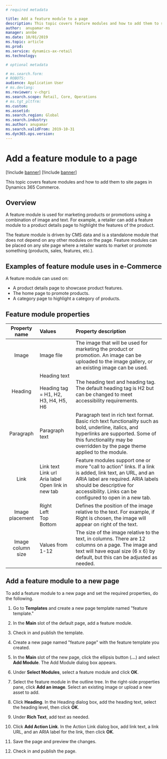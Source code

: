 ```yaml
---
# required metadata

title: Add a feature module to a page 
description: This topic covers feature modules and how to add them to site pages in Dynamics 365 Commerce.
author:  anupamar-ms
manager: annbe
ms.date: 10/01/2019
ms.topic: article
ms.prod: 
ms.service: dynamics-ax-retail
ms.technology: 

# optional metadata

# ms.search.form: 
# ROBOTS: 
audience: Application User
# ms.devlang: 
ms.reviewer: v-chgri
ms.search.scope: Retail, Core, Operations
# ms.tgt_pltfrm: 
ms.custom: 
ms.assetid: 
ms.search.region: Global
ms.search.industry: 
ms.author: anupamar
ms.search.validFrom: 2019-10-31
ms.dyn365.ops.version: 
---
```


# Add a feature module to a page 

[!include [banner](../includes/preview-banner.md)]
[!include [banner](../includes/banner.md)]

This topic covers feature modules and how to add them to site pages in Dynamics 365 Commerce.

## Overview

A feature module is used for marketing products or promotions using a combination of image and text. For example, a retailer can add a feature module to a product details page to highlight the features of the product. 

The feature module is driven by CMS data and is a standalone module that does not depend on any other modules on the page. Feature modules can be placed on any site page where a retailer wants to market or promote something (products, sales, features, etc.).

## Examples of feature module uses in e-Commerce

A feature module can used on:

- A product details page to showcase product features.
- The home page to promote products.
- A category page to highlight a category of products.

## Feature module properties

|   Property name   | Values                                                       | Property description                                         |
| :---------------: | :----------------------------------------------------------- | :----------------------------------------------------------- |
|       Image       | Image file                                                   | The image that will be used for marketing the product or promotion. An image can be uploaded to the image gallery, or an existing image can be used. |
|      Heading      | Heading text<br /><br />Heading tag = H1, H2, H3, H4, H5, H6 | The heading text and heading tag. The default heading tag is H2 but can be changed to meet accessibility requirements. |
|     Paragraph     | Paragraph text                                               | Paragraph text in rich text format. Basic rich text functionality such as bold, underline, italics, and hyperlinks are supported. Some of this functionality may be overridden by the page theme applied to the module. |
|       Link        | Link text<br />Link url<br />Aria label<br />Open link in new tab | Feature modules support one or more "call to action" links. If a link is added, link text, an URL, and an ARIA label are required. ARIA labels should be descriptive for accessibility. Links can be configured to open in a new tab. |
|  Image placement  | Right<br />Left<br />Top<br />Bottom                         | Defines the position of the image relative to the text. For example, if Right is chosen, the image will appear on right of the text. |
| Image column size | Values from 1-12                                             | The size of the image relative to the text, in columns. There are 12 columns on a page. The image and text will have equal size (6 x 6) by default, but this can be adjusted as needed. |

## Add a feature module to a new page 

To add a feature module to a new page and set the required properties, do the following. 

1. Go to **Templates** and create a new page template named "feature template."

1. In the **Main** slot of the default page, add a feature module. 

1. Check in and publish the template. 

1. Create a new page named "feature page" with the feature template you created.

1. In the **Main** slot of the new page, click the ellipsis button (**...**) and select **Add Module**. The Add Module dialog box appears.

1. Under **Select Modules**, select a feature module and click **OK**.

1. Select the feature module in the outline tree. In the right-side properties pane, click **Add an image**. Select an existing image or upload a new asset to add. 

1. Click **Heading**. In the Heading dialog box, add the heading text, select the heading level, then click **OK**.

1. Under **Rich Text**, add text as needed.

1. Click **Add Action Link**. In the Action Link dialog box, add link text, a link URL, and an ARIA label for the link, then click **OK**.

1. Save the page and preview the changes.

1. Check in and publish the page.
